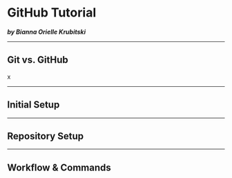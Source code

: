 # GitHub Tutorial

_**by Bianna Orielle Krubitski**_

---
## Git vs. GitHub

x

---
## Initial Setup



---
## Repository Setup



---
## Workflow & Commands